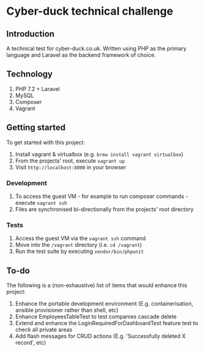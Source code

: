 # Cyber-duck technical challenge

## Introduction

A technical test for cyber-duck.co.uk. Written using PHP as the primary language and Laravel as the backend framework of choice.

## Technology

1) PHP 7.2 + Laravel
1) MySQL
1) Composer
1) Vagrant

## Getting started

To get started with this project:

1) Install vagrant & virtualbox (e.g. `brew install vagrant virtualbox`)
1) From the projects' root, execute `vagrant up`
1) Visit `http://localhost:8000` in your browser

### Development

1) To access the guest VM - for example to run composer commands - execute `vagrant ssh`
1) Files are synchronised bi-directionally from the projects' root directory

### Tests

1) Access the guest VM via the `vagrant ssh` command
1) Move into the `/vagrant` directory (i.e. `cd /vagrant`)
1) Run the test suite by executing `vendor/bin/phpunit`

## To-do

The following is a (non-exhaustive) list of items that would enhance this project:

1) Enhance the portable development environment (E.g. containerisation, ansible provisioner rather than shell, etc)
1) Enhance EmployeesTableTest to test companies cascade delete
1) Extend and enhance the LoginRequiredForDashboardTest feature test to check all private areas
1) Add flash messages for CRUD actions (E.g. 'Successfully deleted X record', etc)